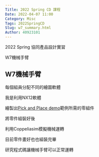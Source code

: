 ```yaml
---
Title: 2022 Spring CD 課程
Date: 2022-04-07 11:00
Category: Misc
Tags: 2022SpringCD
Slug: w7_summary.html
Author: 40923101
---
```


2022 Spring 協同產品設計實習

W7機械手臂 

<!-- PELICAN_END_SUMMARY -->

W7機械手臂 
----

每個組員分配不同的繪圖軟體

我是利用NX12軟體

繪製出[Pick and Place demo]範例所需的零組件

將零件組裝好後

利用Coppeliasim模擬機械運轉

目前零件畫好也也組裝完畢

研究程式碼讓機械手臂可以正常運轉

[Pick and Place demo]:https://youtu.be/yDoFp_GHf_4


